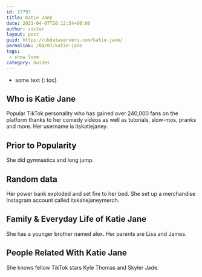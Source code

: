 ```yaml
---
id: 17793
title: Katie Jane
date: 2021-04-07T20:12:54+00:00
author: victor
layout: post
guid: https://ukdataservers.com/katie-jane/
permalink: /04/07/katie-jane
tags:
 - show love
category: Guides
---
```


* some text
{: toc}


## Who is Katie Jane



Popular TikTok personality who has gained over 240,000 fans on the platform thanks to her comedy videos as well as tutorials, slow-mos, pranks and more. Her username is itskatiejaney. 

                
                
                
## Prior to Popularity



She did gymnastics and long jump.

                
                
                
## Random data



Her power bank exploded and set fire to her bed. She set up a merchandise Instagram account called itskatiejaneymerch. 

                
                
                
## Family & Everyday Life of Katie Jane



She has a younger brother named alex. Her parents are Lisa and James.

                
                
                
## People Related With Katie Jane



She knows fellow TikTok stars Kyle Thomas and Skyler Jade.

                
              
            
          
          
          